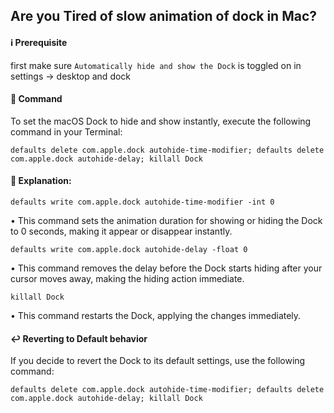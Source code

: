 ## Are you Tired of slow animation of dock in Mac?

#### ℹ️ Prerequisite
first make sure `Automatically hide and show the Dock` is toggled on in <br> settings -> desktop and dock 


#### 🤖 Command
To set the macOS Dock to hide and show instantly, execute the following command in your Terminal:
```
defaults delete com.apple.dock autohide-time-modifier; defaults delete com.apple.dock autohide-delay; killall Dock
```

#### 📄 Explanation:

`defaults write com.apple.dock autohide-time-modifier -int 0`

• This command sets the animation duration for showing or hiding the Dock to 0 seconds, making it appear or disappear instantly.

`defaults write com.apple.dock autohide-delay -float 0`

• This command removes the delay before the Dock starts hiding after your cursor moves away, making the hiding action immediate.

`killall Dock`

• This command restarts the Dock, applying the changes immediately.


#### ↩️ Reverting to Default behavior
If you decide to revert the Dock to its default settings, use the following command:
```
defaults delete com.apple.dock autohide-time-modifier; defaults delete com.apple.dock autohide-delay; killall Dock
```


